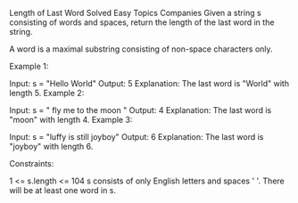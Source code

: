 Length of Last Word
Solved
Easy
Topics
Companies
Given a string s consisting of words and spaces, return the length of the last word in the string.

A word is a maximal
substring
consisting of non-space characters only.



Example 1:

Input: s = "Hello World"
Output: 5
Explanation: The last word is "World" with length 5.
Example 2:

Input: s = "   fly me   to   the moon  "
Output: 4
Explanation: The last word is "moon" with length 4.
Example 3:

Input: s = "luffy is still joyboy"
Output: 6
Explanation: The last word is "joyboy" with length 6.


Constraints:

1 <= s.length <= 104
s consists of only English letters and spaces ' '.
There will be at least one word in s.